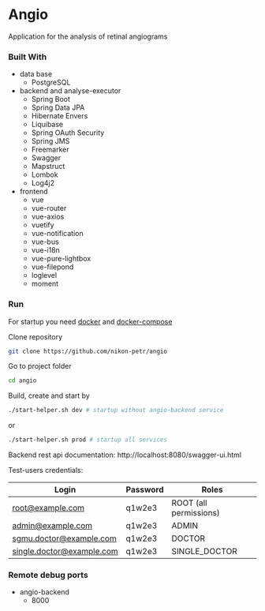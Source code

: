 # Angio

Application for the analysis of retinal angiograms

### Built With

* data base
  * PostgreSQL
* backend and analyse-executor
  * Spring Boot
  * Spring Data JPA
  * Hibernate Envers
  * Liquibase
  * Spring OAuth Security
  * Spring JMS
  * Freemarker
  * Swagger
  * Mapstruct
  * Lombok
  * Log4j2
* frontend
  * vue
  * vue-router
  * vue-axios
  * vuetify
  * vue-notification
  * vue-bus
  * vue-i18n
  * vue-pure-lightbox
  * vue-filepond
  * loglevel
  * moment

### Run

For startup you need [docker](https://www.docker.com/) and [docker-compose](https://docs.docker.com/compose/install/)

Clone repository
```bash
git clone https://github.com/nikon-petr/angio
```

Go to project folder
```bash
cd angio
```

Build, create and start by
```bash
./start-helper.sh dev # startup without angio-backend service
```
or
```bash
./start-helper.sh prod # startup all services
```

Backend rest api documentation: http://localhost:8080/swagger-ui.html

Test-users credentials:

|Login|Password|Roles|
| --- | --- | --- |
|root@example.com|q1w2e3|ROOT (all permissions)|
|admin@example.com|q1w2e3|ADMIN|
|sgmu.doctor@example.com|q1w2e3|DOCTOR|
|single.doctor@example.com|q1w2e3|SINGLE_DOCTOR|

### Remote debug ports

* angio-backend
  * 8000
